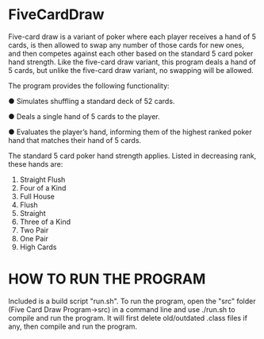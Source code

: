 # FiveCardDraw

Five-card draw is a variant of poker where each player receives a hand of 5 cards, is then allowed to swap any number of those cards for new ones, and then competes against each other based on the standard 5 card poker hand strength. Like the five-card draw variant, this program deals a hand of 5 cards, but unlike the five-card draw variant, no swapping will be allowed.

The program provides the following functionality:

● Simulates shuffling a standard deck of 52 cards.

● Deals a single hand of 5 cards to the player.

● Evaluates the player’s hand, informing them of the highest ranked poker hand that matches their hand of 5 cards.

The standard 5 card poker hand strength applies. Listed in decreasing rank, these hands are:
1. Straight Flush
2. Four of a Kind
3. Full House
4. Flush
5. Straight
6. Three of a Kind
7. Two Pair
8. One Pair
9. High Cards

# HOW TO RUN THE PROGRAM

Included is a build script "run.sh". To run the program, open the "src" folder (Five Card Draw Program->src) in a command line and use ./run.sh to compile and run the program.
It will first delete old/outdated .class files if any, then compile and run the program. 
